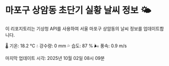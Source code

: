 
# 마포구 상암동 초단기 실황 날씨 정보 🌤️

이 리포지토리는 기상청 API를 사용하여 서울 마포구 상암동의 날씨 정보를 업데이트합니다. 

🌡️ 기온: 18.2 ℃
💧 강수량: 0 mm
💦 습도: 87 %
🌬️ 풍속: 0.9 m/s

마지막 업데이트 시각: 2025년 10월 02일 08시 09분    
